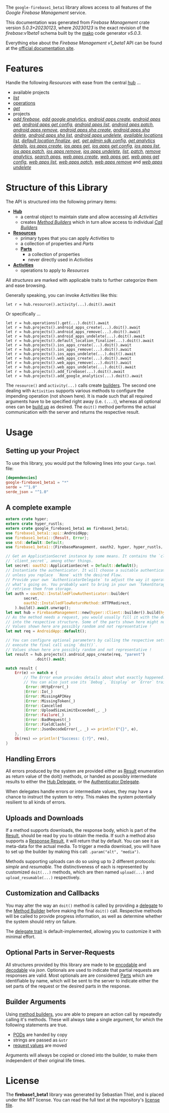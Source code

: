 <!---
DO NOT EDIT !
This file was generated automatically from 'src/generator/templates/api/README.md.mako'
DO NOT EDIT !
-->
The `google-firebase1_beta1` library allows access to all features of the *Google Firebase Management* service.

This documentation was generated from *Firebase Management* crate version *5.0.3+20230123*, where *20230123* is the exact revision of the *firebase:v1beta1* schema built by the [mako](http://www.makotemplates.org/) code generator *v5.0.3*.

Everything else about the *Firebase Management* *v1_beta1* API can be found at the
[official documentation site](https://firebase.google.com).
# Features

Handle the following *Resources* with ease from the central [hub](https://docs.rs/google-firebase1_beta1/5.0.3+20230123/google_firebase1_beta1/FirebaseManagement) ... 

* available projects
 * [*list*](https://docs.rs/google-firebase1_beta1/5.0.3+20230123/google_firebase1_beta1/api::AvailableProjectListCall)
* [operations](https://docs.rs/google-firebase1_beta1/5.0.3+20230123/google_firebase1_beta1/api::Operation)
 * [*get*](https://docs.rs/google-firebase1_beta1/5.0.3+20230123/google_firebase1_beta1/api::OperationGetCall)
* projects
 * [*add firebase*](https://docs.rs/google-firebase1_beta1/5.0.3+20230123/google_firebase1_beta1/api::ProjectAddFirebaseCall), [*add google analytics*](https://docs.rs/google-firebase1_beta1/5.0.3+20230123/google_firebase1_beta1/api::ProjectAddGoogleAnalyticCall), [*android apps create*](https://docs.rs/google-firebase1_beta1/5.0.3+20230123/google_firebase1_beta1/api::ProjectAndroidAppCreateCall), [*android apps get*](https://docs.rs/google-firebase1_beta1/5.0.3+20230123/google_firebase1_beta1/api::ProjectAndroidAppGetCall), [*android apps get config*](https://docs.rs/google-firebase1_beta1/5.0.3+20230123/google_firebase1_beta1/api::ProjectAndroidAppGetConfigCall), [*android apps list*](https://docs.rs/google-firebase1_beta1/5.0.3+20230123/google_firebase1_beta1/api::ProjectAndroidAppListCall), [*android apps patch*](https://docs.rs/google-firebase1_beta1/5.0.3+20230123/google_firebase1_beta1/api::ProjectAndroidAppPatchCall), [*android apps remove*](https://docs.rs/google-firebase1_beta1/5.0.3+20230123/google_firebase1_beta1/api::ProjectAndroidAppRemoveCall), [*android apps sha create*](https://docs.rs/google-firebase1_beta1/5.0.3+20230123/google_firebase1_beta1/api::ProjectAndroidAppShaCreateCall), [*android apps sha delete*](https://docs.rs/google-firebase1_beta1/5.0.3+20230123/google_firebase1_beta1/api::ProjectAndroidAppShaDeleteCall), [*android apps sha list*](https://docs.rs/google-firebase1_beta1/5.0.3+20230123/google_firebase1_beta1/api::ProjectAndroidAppShaListCall), [*android apps undelete*](https://docs.rs/google-firebase1_beta1/5.0.3+20230123/google_firebase1_beta1/api::ProjectAndroidAppUndeleteCall), [*available locations list*](https://docs.rs/google-firebase1_beta1/5.0.3+20230123/google_firebase1_beta1/api::ProjectAvailableLocationListCall), [*default location finalize*](https://docs.rs/google-firebase1_beta1/5.0.3+20230123/google_firebase1_beta1/api::ProjectDefaultLocationFinalizeCall), [*get*](https://docs.rs/google-firebase1_beta1/5.0.3+20230123/google_firebase1_beta1/api::ProjectGetCall), [*get admin sdk config*](https://docs.rs/google-firebase1_beta1/5.0.3+20230123/google_firebase1_beta1/api::ProjectGetAdminSdkConfigCall), [*get analytics details*](https://docs.rs/google-firebase1_beta1/5.0.3+20230123/google_firebase1_beta1/api::ProjectGetAnalyticsDetailCall), [*ios apps create*](https://docs.rs/google-firebase1_beta1/5.0.3+20230123/google_firebase1_beta1/api::ProjectIosAppCreateCall), [*ios apps get*](https://docs.rs/google-firebase1_beta1/5.0.3+20230123/google_firebase1_beta1/api::ProjectIosAppGetCall), [*ios apps get config*](https://docs.rs/google-firebase1_beta1/5.0.3+20230123/google_firebase1_beta1/api::ProjectIosAppGetConfigCall), [*ios apps list*](https://docs.rs/google-firebase1_beta1/5.0.3+20230123/google_firebase1_beta1/api::ProjectIosAppListCall), [*ios apps patch*](https://docs.rs/google-firebase1_beta1/5.0.3+20230123/google_firebase1_beta1/api::ProjectIosAppPatchCall), [*ios apps remove*](https://docs.rs/google-firebase1_beta1/5.0.3+20230123/google_firebase1_beta1/api::ProjectIosAppRemoveCall), [*ios apps undelete*](https://docs.rs/google-firebase1_beta1/5.0.3+20230123/google_firebase1_beta1/api::ProjectIosAppUndeleteCall), [*list*](https://docs.rs/google-firebase1_beta1/5.0.3+20230123/google_firebase1_beta1/api::ProjectListCall), [*patch*](https://docs.rs/google-firebase1_beta1/5.0.3+20230123/google_firebase1_beta1/api::ProjectPatchCall), [*remove analytics*](https://docs.rs/google-firebase1_beta1/5.0.3+20230123/google_firebase1_beta1/api::ProjectRemoveAnalyticCall), [*search apps*](https://docs.rs/google-firebase1_beta1/5.0.3+20230123/google_firebase1_beta1/api::ProjectSearchAppCall), [*web apps create*](https://docs.rs/google-firebase1_beta1/5.0.3+20230123/google_firebase1_beta1/api::ProjectWebAppCreateCall), [*web apps get*](https://docs.rs/google-firebase1_beta1/5.0.3+20230123/google_firebase1_beta1/api::ProjectWebAppGetCall), [*web apps get config*](https://docs.rs/google-firebase1_beta1/5.0.3+20230123/google_firebase1_beta1/api::ProjectWebAppGetConfigCall), [*web apps list*](https://docs.rs/google-firebase1_beta1/5.0.3+20230123/google_firebase1_beta1/api::ProjectWebAppListCall), [*web apps patch*](https://docs.rs/google-firebase1_beta1/5.0.3+20230123/google_firebase1_beta1/api::ProjectWebAppPatchCall), [*web apps remove*](https://docs.rs/google-firebase1_beta1/5.0.3+20230123/google_firebase1_beta1/api::ProjectWebAppRemoveCall) and [*web apps undelete*](https://docs.rs/google-firebase1_beta1/5.0.3+20230123/google_firebase1_beta1/api::ProjectWebAppUndeleteCall)




# Structure of this Library

The API is structured into the following primary items:

* **[Hub](https://docs.rs/google-firebase1_beta1/5.0.3+20230123/google_firebase1_beta1/FirebaseManagement)**
    * a central object to maintain state and allow accessing all *Activities*
    * creates [*Method Builders*](https://docs.rs/google-firebase1_beta1/5.0.3+20230123/google_firebase1_beta1/client::MethodsBuilder) which in turn
      allow access to individual [*Call Builders*](https://docs.rs/google-firebase1_beta1/5.0.3+20230123/google_firebase1_beta1/client::CallBuilder)
* **[Resources](https://docs.rs/google-firebase1_beta1/5.0.3+20230123/google_firebase1_beta1/client::Resource)**
    * primary types that you can apply *Activities* to
    * a collection of properties and *Parts*
    * **[Parts](https://docs.rs/google-firebase1_beta1/5.0.3+20230123/google_firebase1_beta1/client::Part)**
        * a collection of properties
        * never directly used in *Activities*
* **[Activities](https://docs.rs/google-firebase1_beta1/5.0.3+20230123/google_firebase1_beta1/client::CallBuilder)**
    * operations to apply to *Resources*

All *structures* are marked with applicable traits to further categorize them and ease browsing.

Generally speaking, you can invoke *Activities* like this:

```Rust,ignore
let r = hub.resource().activity(...).doit().await
```

Or specifically ...

```ignore
let r = hub.operations().get(...).doit().await
let r = hub.projects().android_apps_create(...).doit().await
let r = hub.projects().android_apps_remove(...).doit().await
let r = hub.projects().android_apps_undelete(...).doit().await
let r = hub.projects().default_location_finalize(...).doit().await
let r = hub.projects().ios_apps_create(...).doit().await
let r = hub.projects().ios_apps_remove(...).doit().await
let r = hub.projects().ios_apps_undelete(...).doit().await
let r = hub.projects().web_apps_create(...).doit().await
let r = hub.projects().web_apps_remove(...).doit().await
let r = hub.projects().web_apps_undelete(...).doit().await
let r = hub.projects().add_firebase(...).doit().await
let r = hub.projects().add_google_analytics(...).doit().await
```

The `resource()` and `activity(...)` calls create [builders][builder-pattern]. The second one dealing with `Activities` 
supports various methods to configure the impending operation (not shown here). It is made such that all required arguments have to be 
specified right away (i.e. `(...)`), whereas all optional ones can be [build up][builder-pattern] as desired.
The `doit()` method performs the actual communication with the server and returns the respective result.

# Usage

## Setting up your Project

To use this library, you would put the following lines into your `Cargo.toml` file:

```toml
[dependencies]
google-firebase1_beta1 = "*"
serde = "^1.0"
serde_json = "^1.0"
```

## A complete example

```Rust
extern crate hyper;
extern crate hyper_rustls;
extern crate google_firebase1_beta1 as firebase1_beta1;
use firebase1_beta1::api::AndroidApp;
use firebase1_beta1::{Result, Error};
use std::default::Default;
use firebase1_beta1::{FirebaseManagement, oauth2, hyper, hyper_rustls, chrono, FieldMask};

// Get an ApplicationSecret instance by some means. It contains the `client_id` and 
// `client_secret`, among other things.
let secret: oauth2::ApplicationSecret = Default::default();
// Instantiate the authenticator. It will choose a suitable authentication flow for you, 
// unless you replace  `None` with the desired Flow.
// Provide your own `AuthenticatorDelegate` to adjust the way it operates and get feedback about 
// what's going on. You probably want to bring in your own `TokenStorage` to persist tokens and
// retrieve them from storage.
let auth = oauth2::InstalledFlowAuthenticator::builder(
        secret,
        oauth2::InstalledFlowReturnMethod::HTTPRedirect,
    ).build().await.unwrap();
let mut hub = FirebaseManagement::new(hyper::Client::builder().build(hyper_rustls::HttpsConnectorBuilder::new().with_native_roots().https_or_http().enable_http1().build()), auth);
// As the method needs a request, you would usually fill it with the desired information
// into the respective structure. Some of the parts shown here might not be applicable !
// Values shown here are possibly random and not representative !
let mut req = AndroidApp::default();

// You can configure optional parameters by calling the respective setters at will, and
// execute the final call using `doit()`.
// Values shown here are possibly random and not representative !
let result = hub.projects().android_apps_create(req, "parent")
             .doit().await;

match result {
    Err(e) => match e {
        // The Error enum provides details about what exactly happened.
        // You can also just use its `Debug`, `Display` or `Error` traits
         Error::HttpError(_)
        |Error::Io(_)
        |Error::MissingAPIKey
        |Error::MissingToken(_)
        |Error::Cancelled
        |Error::UploadSizeLimitExceeded(_, _)
        |Error::Failure(_)
        |Error::BadRequest(_)
        |Error::FieldClash(_)
        |Error::JsonDecodeError(_, _) => println!("{}", e),
    },
    Ok(res) => println!("Success: {:?}", res),
}

```
## Handling Errors

All errors produced by the system are provided either as [Result](https://docs.rs/google-firebase1_beta1/5.0.3+20230123/google_firebase1_beta1/client::Result) enumeration as return value of
the doit() methods, or handed as possibly intermediate results to either the 
[Hub Delegate](https://docs.rs/google-firebase1_beta1/5.0.3+20230123/google_firebase1_beta1/client::Delegate), or the [Authenticator Delegate](https://docs.rs/yup-oauth2/*/yup_oauth2/trait.AuthenticatorDelegate.html).

When delegates handle errors or intermediate values, they may have a chance to instruct the system to retry. This 
makes the system potentially resilient to all kinds of errors.

## Uploads and Downloads
If a method supports downloads, the response body, which is part of the [Result](https://docs.rs/google-firebase1_beta1/5.0.3+20230123/google_firebase1_beta1/client::Result), should be
read by you to obtain the media.
If such a method also supports a [Response Result](https://docs.rs/google-firebase1_beta1/5.0.3+20230123/google_firebase1_beta1/client::ResponseResult), it will return that by default.
You can see it as meta-data for the actual media. To trigger a media download, you will have to set up the builder by making
this call: `.param("alt", "media")`.

Methods supporting uploads can do so using up to 2 different protocols: 
*simple* and *resumable*. The distinctiveness of each is represented by customized 
`doit(...)` methods, which are then named `upload(...)` and `upload_resumable(...)` respectively.

## Customization and Callbacks

You may alter the way an `doit()` method is called by providing a [delegate](https://docs.rs/google-firebase1_beta1/5.0.3+20230123/google_firebase1_beta1/client::Delegate) to the 
[Method Builder](https://docs.rs/google-firebase1_beta1/5.0.3+20230123/google_firebase1_beta1/client::CallBuilder) before making the final `doit()` call. 
Respective methods will be called to provide progress information, as well as determine whether the system should 
retry on failure.

The [delegate trait](https://docs.rs/google-firebase1_beta1/5.0.3+20230123/google_firebase1_beta1/client::Delegate) is default-implemented, allowing you to customize it with minimal effort.

## Optional Parts in Server-Requests

All structures provided by this library are made to be [encodable](https://docs.rs/google-firebase1_beta1/5.0.3+20230123/google_firebase1_beta1/client::RequestValue) and 
[decodable](https://docs.rs/google-firebase1_beta1/5.0.3+20230123/google_firebase1_beta1/client::ResponseResult) via *json*. Optionals are used to indicate that partial requests are responses 
are valid.
Most optionals are are considered [Parts](https://docs.rs/google-firebase1_beta1/5.0.3+20230123/google_firebase1_beta1/client::Part) which are identifiable by name, which will be sent to 
the server to indicate either the set parts of the request or the desired parts in the response.

## Builder Arguments

Using [method builders](https://docs.rs/google-firebase1_beta1/5.0.3+20230123/google_firebase1_beta1/client::CallBuilder), you are able to prepare an action call by repeatedly calling it's methods.
These will always take a single argument, for which the following statements are true.

* [PODs][wiki-pod] are handed by copy
* strings are passed as `&str`
* [request values](https://docs.rs/google-firebase1_beta1/5.0.3+20230123/google_firebase1_beta1/client::RequestValue) are moved

Arguments will always be copied or cloned into the builder, to make them independent of their original life times.

[wiki-pod]: http://en.wikipedia.org/wiki/Plain_old_data_structure
[builder-pattern]: http://en.wikipedia.org/wiki/Builder_pattern
[google-go-api]: https://github.com/google/google-api-go-client

# License
The **firebase1_beta1** library was generated by Sebastian Thiel, and is placed 
under the *MIT* license.
You can read the full text at the repository's [license file][repo-license].

[repo-license]: https://github.com/Byron/google-apis-rsblob/main/LICENSE.md

